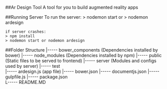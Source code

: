 ##Ar Design Tool
	A tool for you to build augmented reality apps

##Running Server
	To run the server:
	> nodemon start 
	or
	> nodemon ardesign

	if server crashes:
	> npm install
	> nodemon start or nodemon ardesign

##Folder Structure
	|-----	bower_components	(Dependencies installed by bower)
	|-----	node_modules		(Dependencies installed by npm) 
	|-----	public		 		(Static files to be served to frontend) 
	|-----	server				(Modules and configs used by server)
	|-----	test							
	|-----	ardesign.js			(app file)
	|-----	bower.json
	|-----	documentjs.json
	|-----	gulpfile.js
	|-----	package.json		
	L-----	README.MD 			
